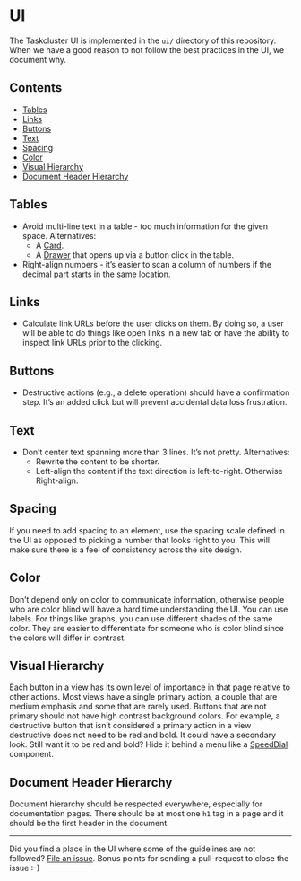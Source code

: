 # UI

The Taskcluster UI is implemented in the `ui/` directory of this repository.
When we have a good reason to not follow the best practices in the UI, we document why.

## Contents
* [Tables](#tables)
* [Links](#links)
* [Buttons](#buttons)
* [Text](#text)
* [Spacing](#spacing)
* [Color](#color)
* [Visual Hierarchy](#visual-hierarchy)
* [Document Header Hierarchy](#document-header-hierarchy)

## Tables
* Avoid multi-line text in a table - too much information for the given space. Alternatives:
  * A [Card](https://material-ui.com/components/cards/).
  * A [Drawer](https://material-ui.com/components/drawers/) that opens up via a button click in the table.
* Right-align numbers - it’s easier to scan a column of numbers if the decimal part starts in the same location.

## Links
* Calculate link URLs before the user clicks on them. By doing so, a user will be able to do things like open links in a
new tab or have the ability to inspect link URLs prior to the clicking.

## Buttons
* Destructive actions (e.g., a delete operation) should have a confirmation step.
It’s an added click but will prevent accidental data loss frustration.

## Text
* Don’t center text spanning more than 3 lines. It’s not pretty. Alternatives:
  * Rewrite the content to be shorter.
  * Left-align the content if the text direction is left-to-right. Otherwise Right-align.

## Spacing
If you need to add spacing to an element, use the spacing scale defined in the UI as opposed to picking
a number that looks right to you. This will make sure there is a feel of consistency across the site design.

## Color
Don’t depend only on color to communicate information, otherwise people who are color blind will have a hard time
understanding the UI. You can use labels. For things like graphs, you can use different shades of the same color.
They are easier to differentiate for someone who is color blind since the colors will differ in contrast.

## Visual Hierarchy
Each button in a view has its own level of importance in that page relative to other actions.
Most views have a single primary action, a couple that are medium emphasis and some that are rarely used.
Buttons that are not primary should not have high contrast background colors.
For example, a destructive button that isn’t considered a primary action in a view destructive does not
need to be red and bold. It could have a secondary look. Still want it to be red and bold?
Hide it behind a menu like a [SpeedDial](https://material-ui.com/components/speed-dial/) component.

## Document Header Hierarchy
Document hierarchy should be respected everywhere, especially for documentation pages.
There should be at most one `h1` tag in a page and it should be the first header in the document.

---

Did you find a place in the UI where some of the guidelines are not followed?
[File an issue](https://github.com/taskcluster/taskcluster/issues/new/).
Bonus points for sending a pull-request to close the issue :-)
